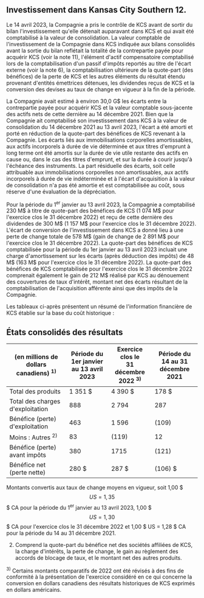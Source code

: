 ## Investissement dans Kansas City Southern 12.

Le 14 avril 2023, la Compagnie a pris le contrôle de KCS avant de sortir du bilan l'investissement qu'elle détenait auparavant dans KCS et qui avait été comptabilisé à la valeur de consolidation. La valeur comptable de l'investissement de la Compagnie dans KCS indiquée aux bilans consolidés avant la sortie du bilan reflétait la totalité de la contrepartie payée pour acquérir KCS (voir la note 11), l'élément d'actif compensatoire comptabilisé lors de la comptabilisation d'un passif d'impôts reportés au titre de l'écart externe (voir la note 6), la comptabilisation ultérieure de la quote-part (des bénéfices) de la perte de KCS et les autres éléments du résultat étendu provenant d'entités émettrices détenues, les dividendes reçus de KCS et la conversion des devises au taux de change en vigueur à la fin de la période.

La Compagnie avait estimé à environ 30,0 G\$ les écarts entre la contrepartie payée pour acquérir KCS et la valeur comptable sous-jacente des actifs nets de cette dernière au 14 décembre 2021. Bien que la Compagnie ait comptabilisé son investissement dans KCS à la valeur de consolidation du 14 décembre 2021 au 13 avril 2023, l'écart a été amorti et porté en réduction de la quote-part des bénéfices de KCS revenant à la Compagnie. Les écarts liés aux immobilisations corporelles amortissables, aux actifs incorporels à durée de vie déterminée et aux titres d'emprunt à long terme ont été amortis sur la durée de vie utile restante des actifs en cause ou, dans le cas des titres d'emprunt, et sur la durée à courir jusqu'à l'échéance des instruments. La part résiduelle des écarts, soit celle attribuable aux immobilisations corporelles non amortissables, aux actifs incorporels à durée de vie indéterminée et à l'écart d'acquisition à la valeur de consolidation n'a pas été amortie et est comptabilisée au coût, sous réserve d'une évaluation de la dépréciation.

Pour la période du 1<sup>er</sup> janvier au 13 avril 2023, la Compagnie a comptabilisé 230 M\$ à titre de quote-part des bénéfices de KCS (1 074 M\$ pour l'exercice clos le 31 décembre 2022) et reçu de cette dernière des dividendes de 300 M\$ (1 157 M\$ pour l'exercice clos le 31 décembre 2022). L'écart de conversion de l'investissement dans KCS a donné lieu à une perte de change totale de 578 M\$ (gain de change de 2 891 M\$ pour l'exercice clos le 31 décembre 2022). La quote-part des bénéfices de KCS comptabilisée pour la période du 1er janvier au 13 avril 2023 incluait une charge d'amortissement sur les écarts (après déduction des impôts) de 48 M\$ (163 M\$ pour l'exercice clos le 31 décembre 2022). La quote-part des bénéfices de KCS comptabilisée pour l'exercice clos le 31 décembre 2022 comprenait également le gain de 212 M\$ réalisé par KCS au dénouement des couvertures de taux d'intérêt, montant net des écarts résultant de la comptabilisation de l'acquisition afférente ainsi que des impôts de la Compagnie.

Les tableaux ci-après présentent un résumé de l'information financière de KCS établie sur la base du coût historique :

## États consolidés des résultats

| (en millions de dollars canadiens) <sup>1)</sup> | Période du<br>1er janvier au 13 avril 2023 | Exercice clos le<br>31 décembre 2022 <sup>3)</sup> | Période du<br>14 au 31 décembre 2021 |
|--------------------------------------------------|--------------------------------------------|----------------------------------------------------|--------------------------------------|
| Total des produits                               | 1 351 \$                                   | 4 390 \$                                           | 178 \$                               |
| Total des charges d'exploitation                 | 888                                        | 2 794                                              | 287                                  |
| Bénéfice (perte) d'exploitation                  | 463                                        | 1 596                                              | (109)                                |
| Moins : Autres <sup>2)</sup>                     | 83                                         | (119)                                              | 12                                   |
| Bénéfice (perte) avant impôts                    | 380                                        | 1715                                               | (121)                                |
| Bénéfice net (perte nette)                       | 280 \$                                     | 287 \$                                             | (106) \$                             |

Montants convertis aux taux de change moyens en vigueur, soit 1,00  $$$  US = 1,35  $$$  CA pour la période du 1<sup>er</sup> janvier au 13 avril 2023, 1,00  $$$  US = 1,30  $$$  CA pour l'exercice clos le 31 décembre 2022 et 1,00 \$ US = 1,28 \$ CA pour la période du 14 au 31 décembre 2021.

2) Comprend la quote-part du bénéfice net des sociétés affiliées de KCS, la charge d'intérêts, la perte de change, le gain au règlement des accords de blocage de taux, et le montant net des autres produits.

<sup>3)</sup> Certains montants comparatifs de 2022 ont été révisés à des fins de conformité à la présentation de l'exercice considéré en ce qui concerne la conversion en dollars canadiens des résultats historiques de KCS exprimés en dollars américains.
